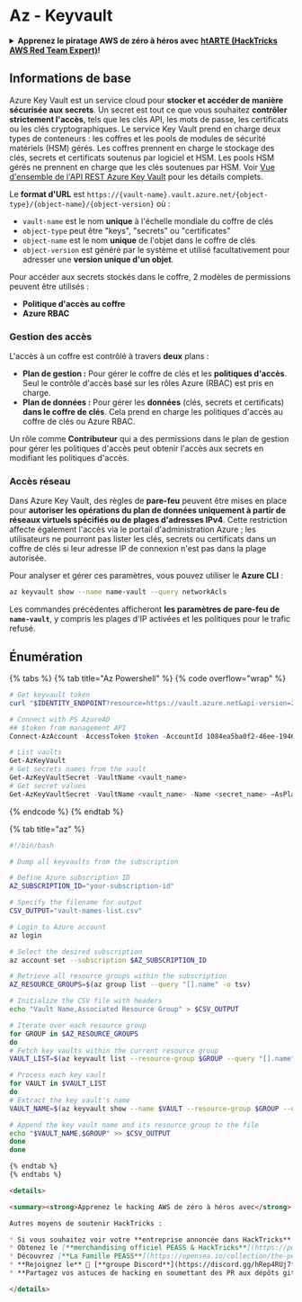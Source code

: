 # Az - Keyvault

<details>

<summary><strong>Apprenez le piratage AWS de zéro à héros avec</strong> <a href="https://training.hacktricks.xyz/courses/arte"><strong>htARTE (HackTricks AWS Red Team Expert)</strong></a><strong>!</strong></summary>

Autres moyens de soutenir HackTricks :

* Si vous souhaitez voir votre **entreprise annoncée dans HackTricks** ou **télécharger HackTricks en PDF**, consultez les [**PLANS D'ABONNEMENT**](https://github.com/sponsors/carlospolop)!
* Obtenez le [**merchandising officiel PEASS & HackTricks**](https://peass.creator-spring.com)
* Découvrez [**La Famille PEASS**](https://opensea.io/collection/the-peass-family), notre collection d'[**NFTs**](https://opensea.io/collection/the-peass-family) exclusifs
* **Rejoignez le** 💬 [**groupe Discord**](https://discord.gg/hRep4RUj7f) ou le [**groupe telegram**](https://t.me/peass) ou **suivez** moi sur **Twitter** 🐦 [**@carlospolopm**](https://twitter.com/carlospolopm)**.**
* **Partagez vos astuces de piratage en soumettant des PR aux dépôts github** [**HackTricks**](https://github.com/carlospolop/hacktricks) et [**HackTricks Cloud**](https://github.com/carlospolop/hacktricks-cloud).

</details>

## Informations de base

Azure Key Vault est un service cloud pour **stocker et accéder de manière sécurisée aux secrets**. Un secret est tout ce que vous souhaitez **contrôler strictement l'accès**, tels que les clés API, les mots de passe, les certificats ou les clés cryptographiques. Le service Key Vault prend en charge deux types de conteneurs : les coffres et les pools de modules de sécurité matériels (HSM) gérés. Les coffres prennent en charge le stockage des clés, secrets et certificats soutenus par logiciel et HSM. Les pools HSM gérés ne prennent en charge que les clés soutenues par HSM. Voir [Vue d'ensemble de l'API REST Azure Key Vault](https://learn.microsoft.com/en-us/azure/key-vault/general/about-keys-secrets-certificates) pour les détails complets.

Le **format d'URL** est `https://{vault-name}.vault.azure.net/{object-type}/{object-name}/{object-version}` où :

* `vault-name` est le nom **unique** à l'échelle mondiale du coffre de clés
* `object-type` peut être "keys", "secrets" ou "certificates"
* `object-name` est le nom **unique** de l'objet dans le coffre de clés
* `object-version` est généré par le système et utilisé facultativement pour adresser une **version unique d'un objet**.

Pour accéder aux secrets stockés dans le coffre, 2 modèles de permissions peuvent être utilisés :

* **Politique d'accès au coffre**
* **Azure RBAC**

### Gestion des accès

L'accès à un coffre est contrôlé à travers **deux** plans :

* **Plan de gestion :** Pour gérer le coffre de clés et les **politiques d'accès**. Seul le contrôle d'accès basé sur les rôles Azure (RBAC) est pris en charge.
* **Plan de données :** Pour gérer les **données** (clés, secrets et certificats) **dans le coffre de clés**. Cela prend en charge les politiques d'accès au coffre de clés ou Azure RBAC.

Un rôle comme **Contributeur** qui a des permissions dans le plan de gestion pour gérer les politiques d'accès peut obtenir l'accès aux secrets en modifiant les politiques d'accès.

### Accès réseau

Dans Azure Key Vault, des règles de **pare-feu** peuvent être mises en place pour **autoriser les opérations du plan de données uniquement à partir de réseaux virtuels spécifiés ou de plages d'adresses IPv4**. Cette restriction affecte également l'accès via le portail d'administration Azure ; les utilisateurs ne pourront pas lister les clés, secrets ou certificats dans un coffre de clés si leur adresse IP de connexion n'est pas dans la plage autorisée.

Pour analyser et gérer ces paramètres, vous pouvez utiliser le **Azure CLI** :
```bash
az keyvault show --name name-vault --query networkAcls
```
Les commandes précédentes afficheront **les paramètres de pare-feu de `name-vault`**, y compris les plages d'IP activées et les politiques pour le trafic refusé.

## Énumération

{% tabs %}
{% tab title="Az Powershell" %}
{% code overflow="wrap" %}
```powershell
# Get keyvault token
curl "$IDENTITY_ENDPOINT?resource=https://vault.azure.net&api-version=2017-09-01" -H secret:$IDENTITY_HEADER

# Connect with PS AzureAD
## $token from management API
Connect-AzAccount -AccessToken $token -AccountId 1084ea5ba0f2-46ee-1946-ab567de59abc -KeyVaultAccessToken $keyvaulttoken

# List vaults
Get-AzKeyVault
# Get secrets names from the vault
Get-AzKeyVaultSecret -VaultName <vault_name>
# Get secret values
Get-AzKeyVaultSecret -VaultName <vault_name> -Name <secret_name> –AsPlainText
```
{% endcode %}
{% endtab %}

{% tab title="az" %}
```bash
#!/bin/bash

# Dump all keyvaults from the subscription

# Define Azure subscription ID
AZ_SUBSCRIPTION_ID="your-subscription-id"

# Specify the filename for output
CSV_OUTPUT="vault-names-list.csv"

# Login to Azure account
az login

# Select the desired subscription
az account set --subscription $AZ_SUBSCRIPTION_ID

# Retrieve all resource groups within the subscription
AZ_RESOURCE_GROUPS=$(az group list --query "[].name" -o tsv)

# Initialize the CSV file with headers
echo "Vault Name,Associated Resource Group" > $CSV_OUTPUT

# Iterate over each resource group
for GROUP in $AZ_RESOURCE_GROUPS
do
# Fetch key vaults within the current resource group
VAULT_LIST=$(az keyvault list --resource-group $GROUP --query "[].name" -o tsv)

# Process each key vault
for VAULT in $VAULT_LIST
do
# Extract the key vault's name
VAULT_NAME=$(az keyvault show --name $VAULT --resource-group $GROUP --query "name" -o tsv)

# Append the key vault name and its resource group to the file
echo "$VAULT_NAME,$GROUP" >> $CSV_OUTPUT
done
done
```
```markdown
{% endtab %}
{% endtabs %}

<details>

<summary><strong>Apprenez le hacking AWS de zéro à héros avec</strong> <a href="https://training.hacktricks.xyz/courses/arte"><strong>htARTE (HackTricks AWS Red Team Expert)</strong></a><strong>!</strong></summary>

Autres moyens de soutenir HackTricks :

* Si vous souhaitez voir votre **entreprise annoncée dans HackTricks** ou **télécharger HackTricks en PDF**, consultez les [**PLANS D'ABONNEMENT**](https://github.com/sponsors/carlospolop)!
* Obtenez le [**merchandising officiel PEASS & HackTricks**](https://peass.creator-spring.com)
* Découvrez [**La Famille PEASS**](https://opensea.io/collection/the-peass-family), notre collection d'[**NFTs**](https://opensea.io/collection/the-peass-family) exclusifs
* **Rejoignez le** 💬 [**groupe Discord**](https://discord.gg/hRep4RUj7f) ou le [**groupe Telegram**](https://t.me/peass) ou **suivez**-moi sur **Twitter** 🐦 [**@carlospolopm**](https://twitter.com/carlospolopm)**.**
* **Partagez vos astuces de hacking en soumettant des PR aux dépôts github** [**HackTricks**](https://github.com/carlospolop/hacktricks) et [**HackTricks Cloud**](https://github.com/carlospolop/hacktricks-cloud).

</details>
```
